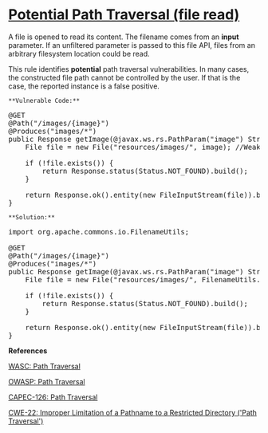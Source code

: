 # [Potential Path Traversal (file read)](http://find-sec-bugs.github.io/bugs.htm#PATH_TRAVERSAL_IN)

A file is opened to read its content. The filename comes from an **input** parameter. 
If an unfiltered parameter is passed to this file API, files from an arbitrary filesystem location could be read.

This rule identifies **potential** path traversal vulnerabilities. In many cases, the constructed file path cannot be controlled
by the user. If that is the case, the reported instance is a false positive.

    **Vulnerable Code:**  

<pre>@GET
@Path("/images/{image}")
@Produces("images/*")
public Response getImage(@javax.ws.rs.PathParam("image") String image) {
    File file = new File("resources/images/", image); //Weak point

    if (!file.exists()) {
        return Response.status(Status.NOT_FOUND).build();
    }

    return Response.ok().entity(new FileInputStream(file)).build();
}</pre>

    **Solution:**  

<pre>import org.apache.commons.io.FilenameUtils;

@GET
@Path("/images/{image}")
@Produces("images/*")
public Response getImage(@javax.ws.rs.PathParam("image") String image) {
    File file = new File("resources/images/", FilenameUtils.getName(image)); //Fix

    if (!file.exists()) {
        return Response.status(Status.NOT_FOUND).build();
    }

    return Response.ok().entity(new FileInputStream(file)).build();
}</pre>

**References**  

[WASC: Path Traversal](http://projects.webappsec.org/w/page/13246952/Path%20Traversal)  

[OWASP: Path Traversal](https://www.owasp.org/index.php/Path_Traversal)  

[CAPEC-126: Path Traversal](http://capec.mitre.org/data/definitions/126.html)  

[CWE-22: Improper Limitation of a Pathname to a Restricted Directory ('Path Traversal')](http://cwe.mitre.org/data/definitions/22.html)